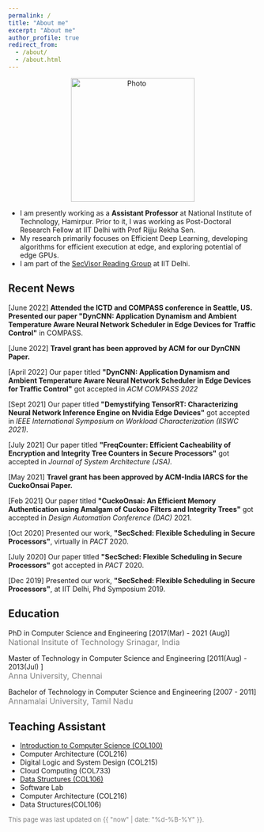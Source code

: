 ```yaml
---
permalink: /
title: "About me"
excerpt: "About me"
author_profile: true
redirect_from: 
  - /about/
  - /about.html
---
```


<p align="center"> 
  <img src="https://github.com/khalidpandit/.github.io/tree/master/images/photo.jpg" alt="Photo" style="width: 250px;"/> 
</p>

<!-- {% assign join_date = "22 July 2017"|date: "%m %Y" %}	
{% assign years = 'now'| minus : join_date  %} -->
* I am presently working as a <b>Assistant Professor</b> at National Institute of Technology, Hamirpur. Prior to it, I was working as Post-Doctoral Research Fellow at IIT Delhi with Prof Rijju Rekha Sen.
* My research primarily focuses on Efficient Deep Learning, developing algorithms for efficient execution at edge, and exploring potential of edge GPUs.
* I am part of the [SecVisor Reading Group](http://www.cse.iitd.ernet.in/~kumarsandeep/secvisor/) at IIT Delhi.


## Recent News
<p class="common_list bullet_list edu_list">[June 2022] <b>Attended the ICTD and COMPASS conference in Seattle, US. Presented our paper "DynCNN: Application Dynamism and Ambient Temperature Aware Neural Network Scheduler in Edge Devices for Traffic Control"</b> in COMPASS.
</p>
<p class="common_list bullet_list edu_list">[June 2022] <b>Travel grant has been approved by ACM for our DynCNN Paper.</b>
</p>
<p class="common_list bullet_list edu_list">[April 2022] Our paper titled <b> "DynCNN: Application Dynamism and Ambient Temperature Aware Neural Network Scheduler in Edge Devices for Traffic Control"</b> got accepted in <i>ACM COMPASS 2022 </i>
<p class="common_list bullet_list edu_list">[Sept 2021] Our paper titled <b> "Demystifying TensorRT: Characterizing Neural Network Inference Engine on Nvidia Edge Devices"</b> got accepted in <i>IEEE International Symposium on Workload Characterization (IISWC 2021). </i>
</p>
<p class="common_list bullet_list edu_list">[July 2021] Our paper titled <b> "FreqCounter: Efficient Cacheability of Encryption and Integrity Tree Counters in Secure Processors"</b> got accepted in <i>Journal of System Architecture (JSA). </i>
</p>
<p class="common_list bullet_list edu_list">[May 2021] <b>Travel grant has been approved by ACM-India IARCS for the CuckoOnsai Paper.</b>
</p>
<p class="common_list bullet_list edu_list">[Feb 2021] Our paper titled <b> "CuckoOnsai: An Efficient Memory Authentication using Amalgam of Cuckoo Filters and Integrity Trees"</b> got accepted in <i>Design Automation Conference (DAC)</i> 2021.
</p>
<p class="common_list bullet_list edu_list">[Oct 2020] Presented our work, <b> "SecSched: Flexible Scheduling in Secure Processors"</b>, virtually in <i>PACT</i> 2020.
</p>
<p class="common_list bullet_list edu_list">[July 2020] Our paper titled <b> "SecSched: Flexible Scheduling in Secure Processors"</b> got accepted in <i>PACT</i> 2020.
</p>
<p class="common_list bullet_list edu_list">[Dec 2019] Presented our work, <b>"SecSched: Flexible Scheduling in Secure Processors"</b>, at IIT Delhi, Phd Symposium 2019.
</p>

## Education
<p class="common_list bullet_list edu_list"> PhD in Computer Science and Engineering [2017(Mar) - 2021 (Aug)]
<br><font size="3" color="gray"> National Insitute of Technology Srinagar, India</font>
</p>
<p class="common_list bullet_list edu_list"> Master of Technology in Computer Science and Engineering [2011(Aug) - 2013(Jul) ]
<br><font size="3" color="gray"> Anna University, Chennai</font>
</p>
<p class="common_list bullet_list edu_list"> Bachelor of Technology in Computer Science and Engineering [2007 - 2011]
<br><font size="3" color="gray"> Annamalai University, Tamil Nadu</font>
</p>

## Teaching Assistant
*  <a href="http://www.cse.iitd.ac.in/~subodh/courses/COL100/"> Introduction to Computer Science (COL100)</a>
* <a> Computer Architecture (COL216) </a>
* <a>Digital Logic and System Design (COL215) </a>
* <a>Cloud Computing (COL733) </a>
* <a href="http://www.cse.iitd.ernet.in/~amitk/SemII-2018/main.html">Data Structures (COL106) </a>
* <a>Software Lab </a>
* <a> Computer Architecture (COL216) </a>
* <a> Data Structures(COL106) </a>



<font size="2" color="gray">This page was last updated on {{ "now" | date: "%d-%B-%Y" }}.</font>
